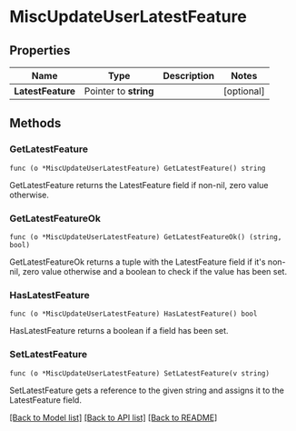 # MiscUpdateUserLatestFeature

## Properties

Name | Type | Description | Notes
------------ | ------------- | ------------- | -------------
**LatestFeature** | Pointer to **string** |  | [optional] 

## Methods

### GetLatestFeature

`func (o *MiscUpdateUserLatestFeature) GetLatestFeature() string`

GetLatestFeature returns the LatestFeature field if non-nil, zero value otherwise.

### GetLatestFeatureOk

`func (o *MiscUpdateUserLatestFeature) GetLatestFeatureOk() (string, bool)`

GetLatestFeatureOk returns a tuple with the LatestFeature field if it's non-nil, zero value otherwise
and a boolean to check if the value has been set.

### HasLatestFeature

`func (o *MiscUpdateUserLatestFeature) HasLatestFeature() bool`

HasLatestFeature returns a boolean if a field has been set.

### SetLatestFeature

`func (o *MiscUpdateUserLatestFeature) SetLatestFeature(v string)`

SetLatestFeature gets a reference to the given string and assigns it to the LatestFeature field.


[[Back to Model list]](../README.md#documentation-for-models) [[Back to API list]](../README.md#documentation-for-api-endpoints) [[Back to README]](../README.md)



